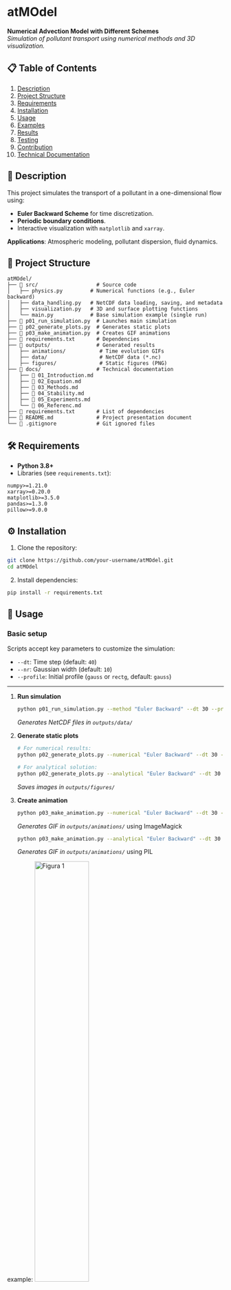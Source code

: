 # atMOdel 
**Numerical Advection Model with Different Schemes**  
*Simulation of pollutant transport using numerical methods and 3D visualization.*

## 📋 Table of Contents  
1. [Description](#-description)  
2. [Project Structure](#-project-structure)  
3. [Requirements](#-requirements)  
4. [Installation](#-installation)  
5. [Usage](#-usage)  
6. [Examples](#-examples)  
7. [Results](#-results)  
8. [Testing](#-testing)  
9. [Contribution](#-contribution)  
10. [Technical Documentation](#-technical-documentation)  

## 🌟 Description  
This project simulates the transport of a pollutant in a one-dimensional flow using:  
- **Euler Backward Scheme** for time discretization.  
- **Periodic boundary conditions**.  
- Interactive visualization with `matplotlib` and `xarray`.  

**Applications**: Atmospheric modeling, pollutant dispersion, fluid dynamics.  

## 📂 Project Structure  
```plaintext
atMOdel/  
├── 📁 src/                   # Source code  
│   ├── physics.py         # Numerical functions (e.g., Euler backward)  
│   ├── data_handling.py   # NetCDF data loading, saving, and metadata  
│   ├── visualization.py   # 3D and surface plotting functions  
│   └── main.py            # Base simulation example (single run)  
├── 📜 p01_run_simulation.py  # Launches main simulation  
├── 📜 p02_generate_plots.py  # Generates static plots  
├── 📜 p03_make_animation.py  # Creates GIF animations  
├── 📜 requirements.txt       # Dependencies  
├── 📁 outputs/               # Generated results  
│   ├── animations/           # Time evolution GIFs  
│   ├── data/                 # NetCDF data (*.nc)  
│   ├── figures/              # Static figures (PNG)  
├── 📁 docs/                  # Technical documentation  
│   ├── 📖 01_Introduction.md  
│   ├── 📖 02_Equation.md  
│   ├── 📖 03_Methods.md  
│   ├── 📖 04_Stability.md  
│   ├── 📖 05_Experiments.md  
│   └── 📖 06_Referenc.md  
├── 📜 requirements.txt       # List of dependencies  
├── 📜 README.md              # Project presentation document  
└── 📜 .gitignore             # Git ignored files  
```

## 🛠️ Requirements  
- **Python 3.8+**  
- Libraries (see `requirements.txt`):  
```plaintext
numpy>=1.21.0
xarray>=0.20.0
matplotlib>=3.5.0
pandas>=1.3.0
pillow>=9.0.0
```

## ⚙️ Installation  
1. Clone the repository:  
```bash
git clone https://github.com/your-username/atMOdel.git
cd atMOdel
```  
2. Install dependencies:  
```bash
pip install -r requirements.txt
```

## 🚀 Usage  
### Basic setup  
Scripts accept key parameters to customize the simulation:  
- `--dt`: Time step (default: `40`)  
- `--nr`: Gaussian width (default: `10`)  
- `--profile`: Initial profile (`gauss` or `rectg`, default: `gauss`)  

---
1. **Run simulation**     
   ```bash
   python p01_run_simulation.py --method "Euler Backward" --dt 30 --profile gauss --nr 10
   ```  
   *Generates NetCDF files in `outputs/data/`*  

2. **Generate static plots**  
   ```bash
   # For numerical results:
   python p02_generate_plots.py --numerical "Euler Backward" --dt 30 --profile gauss --nr 10

   # For analytical solution:
   python p02_generate_plots.py --analytical "Euler Backward" --dt 30 --profile gauss --nr 10
   ```  
   *Saves images in `outputs/figures/`*  

3. **Create animation**
   ```bash
   python p03_make_animation.py --numerical "Euler Backward" --dt 30 --profile gauss --nr 10 --engine imagemagick
   ```
   *Generates GIF in `outputs/animations/`* using ImageMagick 
   ```bash
   python p03_make_animation.py --analytical "Euler Backward" --dt 30 --profile gauss --nr 10
   ```  
   *Generates GIF in `outputs/animations/`* using PIL

example:
<img src="outputs/animations/EulerBackward_dt50.0_profilegauss_nr10.0_numerical_cropped.gif" alt="Figura 1" width="50%" />
<img src="outputs/animations/EulerBackward_dt50.0_profilegauss_nr10.0_analytical_cropped.gif" alt="Figura 2" width="50%" />


---

## 📌 Key Parameters  
| Parameter      | Description                          | Typical values             |  
|----------------|--------------------------------------|----------------------------|  
| `--method`     | Numerical scheme (`Euler Backward`,`LFo2`,`LFo4`, etc)  | `"Euler Backward"`         |  
| `--dt`         | Time step (seconds)                  | `30`, `40`, `60`, etc      |  
| `--profile`    | Initial profile                      | `gauss` or `rectg`         |  
| `--nr`         | Gaussian width                       | `2` (narrow), `10` (wide)  |  

## 📊 Examples  
### 1. Basic simulation:  
```python
from physics import gauss, euler_backward_step  
Cn = [gauss(x, 0, nr=10, u=10, dx=500, Nx=101) for x in range(101)]  
Cnp1 = euler_backward_step(Cn, u=10, dt=60, dx=500, Nx=101)  
```

### 2. 3D visualization:  
```python
from visualization import plot_3d_surface  
plot_3d_surface(dataset, method="Euler Backward", ti=115, dt=60, CFL=1.2)  
```

## 📌 Results  
- NetCDF output with pollutant time evolution:  
  `outputs/data/*.nc`
- 3D graphs automatically generated at each time step:  
  `outputs/figures/EulerBackward/*.png`
- `.gif` animation of the pollutant evolution:  
  `outputs/figures/*.gif`

## ⚙️ Advanced Configuration  
Modify directly in the scripts:  
```python
# p01_run_simulation.py
u = 10      # Velocity (m/s)  
Nx = 101    # Spatial points  
dx = 500    # Resolution (m)  
```
## 🧪 Testing  
To run unit tests:  
```bash
pip install -e .
pytest tests/
```  
Includes tests for modules:  
- `data_handling.py`  
- `physics.py`  
- `visualization.py`

### **Interactive Notebooks**  
Explore step-by-step calculations and debugging in these Jupyter notebooks:  
1. **`tests/dataset_view.ipynb`**:  
   - Visual inspection of dataset structure.  
   - Examples of data slicing and basic plotting.  

2. **`tests/Euler_Backward.ipynb`**:  
   - Detailed derivation of the Euler Backward scheme.  
   - ... >_< ire agregando los demas metodos 

## 🤝 Contribution  
- https://chat.deepseek.com  
- https://chatgpt.com  

## 📖 Technical Documentation  
The [`docs/`](docs/) directory contains detailed project documentation, including:

- `01_Introduction.md`: Fundamentals of the advection model and its relevance in atmospheric sciences.  
- `02_Equation.md`: Description of the 1D advection equation, initial and boundary conditions.  
- `03_Methods.md`: Implemented numerical methods: Euler Backward, Leapfrog, RK4, etc.  
- `04_Stability.md`: Stability criteria, CFL number, and Von Neumann analysis.  
- `05_Experiments.md`: Simulation configurations, testing conditions, and evaluation criteria.  
- `06_Referenc.md`: Scientific bibliography used (APA7 format).

## ✉️ Contact  
Questions? Open an *issue* or contact [@Japq91](https://github.com/Japq91).
